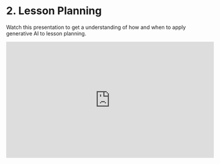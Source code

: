 # 2. Lesson Planning

Watch this presentation to get a understanding of how and when to apply generative AI to lesson planning.

<div>
    <iframe width="560" height="315" 
            src="https://www.youtube.com/embed/k1oT10NAvrU?start=0" 
            title="Embedded Video" 
            frameborder="0" 
            allow="accelerometer; autoplay; clipboard-write; encrypted-media; gyroscope; picture-in-picture; web-share" 
            allowfullscreen>
    </iframe>
</div>